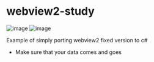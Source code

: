 # webview2-study
![image](https://github.com/reeruryu/webview2-study/assets/87798704/8d0b8bb8-65c9-4a38-b5c1-a690ddf6ab95)
![image](https://github.com/reeruryu/webview2-study/assets/87798704/d4b032de-a922-4f56-b88e-4d2a5c588105)

Example of simply porting webview2 fixed version to c#
- Make sure that your data comes and goes
